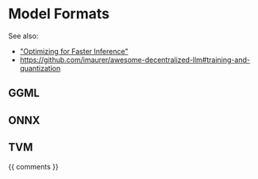 # Model Formats

See also:
- ["Optimizing for Faster Inference"](https://cameronrwolfe.substack.com/i/135439692/optimizing-for-faster-inference)
- https://github.com/imaurer/awesome-decentralized-llm#training-and-quantization

## GGML

## ONNX

## TVM

{{ comments }}

```{committers} model-formats.md
```
